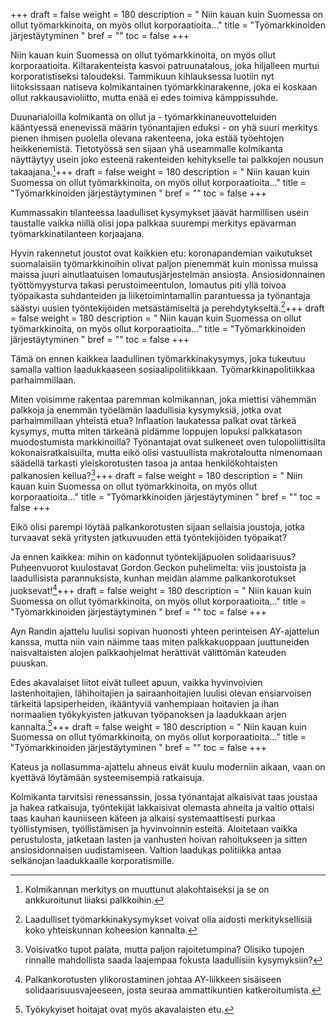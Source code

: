 +++
draft = false
weight = 180
description = " Niin kauan kuin Suomessa on ollut työmarkkinoita, on myös ollut korporaatioita..."
title = "Työmarkkinoiden järjestäytyminen "
bref = ""
toc = false
+++



Niin kauan kuin Suomessa on ollut työmarkkinoita, on myös ollut
korporaatioita. Kiltarakenteista kasvoi patruunatalous, joka hiljalleen
murtui korporatistiseksi taloudeksi. Tammikuun kihlauksessa luotiin nyt
liitoksissaan natiseva kolmikantainen työmarkkinarakenne, joka ei
koskaan ollut rakkausavioliitto, mutta enää ei edes toimiva
kämppissuhde.

Duunarialoilla kolmikanta on ollut ja - työmarkkinaneuvotteluiden
kääntyessä enenevissä määrin työnantajien eduksi - on yhä suuri merkitys
pienen ihmisen puolella olevana rakenteena, joka estää työehtojen
heikkenemistä. Tietotyössä sen sijaan yhä useammalle kolmikanta
näyttäytyy usein joko esteenä rakenteiden kehitykselle tai palkkojen
nousun takaajana.[^1]+++
draft = false
weight = 180
description = " Niin kauan kuin Suomessa on ollut työmarkkinoita, on myös ollut korporaatioita..."
title = "Työmarkkinoiden järjestäytyminen "
bref = ""
toc = false
+++


 Kummassakin tilanteessa laadulliset kysymykset jäävät
harmillisen usein taustalle vaikka niillä olisi jopa palkkaa suurempi
merkitys epävarman työmarkkinatilanteen korjaajana.

Hyvin rakennetut joustot ovat kaikkien etu: koronapandemian vaikutukset
suomalaisiin työmarkkinoihin olivat paljon pienemmät kuin monissa muissa
maissa juuri ainutlaatuisen lomautusjärjestelmän ansiosta.
Ansiosidonnainen työttömyysturva takasi perustoimeentulon, lomautus piti
yllä toivoa työpaikasta suhdanteiden ja liiketoimintamallin parantuessa
ja työnantaja säästyi uusien työntekijöiden metsästämiseltä ja
perehdytykseltä.[^2]+++
draft = false
weight = 180
description = " Niin kauan kuin Suomessa on ollut työmarkkinoita, on myös ollut korporaatioita..."
title = "Työmarkkinoiden järjestäytyminen "
bref = ""
toc = false
+++


 Tämä on ennen kaikkea laadullinen työmarkkinakysymys,
joka tukeutuu samalla valtion laadukkaaseen sosiaalipolitiikkaan.
Työmarkkinapolitiikkaa parhaimmillaan.

Miten voisimme rakentaa paremman kolmikannan, joka miettisi vähemmän
palkkoja ja enemmän työelämän laadullisia kysymyksiä, jotka ovat
parhaimmillaan yhteistä etua? Inflaation laukatessa palkat ovat tärkeä
kysymys, mutta miten tärkeänä pidämme loppujen lopuksi palkkatason
muodostumista markkinoilla? Työnantajat ovat sulkeneet oven
tulopoliittisilta kokonaisratkaisuilta, mutta eikö olisi vastuullista
makrotaloutta nimenomaan säädellä tarkasti yleiskorotusten tasoa ja
antaa henkilökohtaisten palkanosien kellua?[^3]+++
draft = false
weight = 180
description = " Niin kauan kuin Suomessa on ollut työmarkkinoita, on myös ollut korporaatioita..."
title = "Työmarkkinoiden järjestäytyminen "
bref = ""
toc = false
+++


 Eikö olisi parempi löytää
palkankorotusten sijaan sellaisia joustoja, jotka turvaavat sekä
yritysten jatkuvuuden että työntekijöiden työpaikat?

Ja ennen kaikkea: mihin on kadonnut työntekijäpuolen solidaarisuus?
Puheenvuorot kuulostavat Gordon Geckon puhelimelta: viis joustoista ja
laadullisista parannuksista, kunhan meidän alamme palkankorotukset
juoksevat![^4]+++
draft = false
weight = 180
description = " Niin kauan kuin Suomessa on ollut työmarkkinoita, on myös ollut korporaatioita..."
title = "Työmarkkinoiden järjestäytyminen "
bref = ""
toc = false
+++


 Ayn Randin ajattelu luulisi sopivan huonosti yhteen
perinteisen AY-ajattelun kanssa, mutta niin vain näimme taas miten
palkkakuoppaan juuttuneiden naisvaltaisten alojen palkkaohjelmat
herättivät välittömän kateuden puuskan.

Edes akavalaiset liitot eivät tulleet apuun, vaikka hyvinvoivien
lastenhoitajien, lähihoitajien ja sairaanhoitajien luulisi olevan
ensiarvoisen tärkeitä lapsiperheiden, ikääntyviä vanhempiaan hoitavien
ja ihan normaalien työkykyisten jatkuvan työpanoksen ja laadukkaan arjen
kannalta.[^5]+++
draft = false
weight = 180
description = " Niin kauan kuin Suomessa on ollut työmarkkinoita, on myös ollut korporaatioita..."
title = "Työmarkkinoiden järjestäytyminen "
bref = ""
toc = false
+++


 Kateus ja nollasumma-ajattelu ahneus eivät kuulu moderniin
aikaan, vaan on kyettävä löytämään systeemisempiä ratkaisuja.

Kolmikanta tarvitsisi renessanssin, jossa työnantajat alkaisivat taas
joustaa ja hakea ratkaisuja, työntekijät lakkaisivat olemasta ahneita ja
valtio ottaisi taas kauhan kauniiseen käteen ja alkaisi systemaattisesti
purkaa työllistymisen, työllistämisen ja hyvinvoinnin esteitä.
Aloitetaan vaikka perustulosta, jatketaan lasten ja vanhusten hoivan
rahoitukseen ja sitten ansiosidonnaisen uudistamiseen. Valtion laadukas
politiikka antaa selkänojan laadukkaalle korporatismille.

[^1]: Kolmikannan merkitys on muuttunut alakohtaiseksi ja se on ankkuroitunut liiaksi palkkoihin.
[^2]: Laadulliset työmarkkinakysymykset voivat olla aidosti merkityksellisiä koko yhteiskunnan koheesion kannalta.
[^3]: Voisivatko tupot palata, mutta paljon rajoitetumpina? Olisiko tupojen rinnalle mahdollista saada laajempaa fokusta laadullisiin kysymyksiin?
[^4]: Palkankorotusten ylikorostaminen johtaa AY-liikkeen sisäiseen solidaarisuusvajeeseen, josta seuraa ammattikuntien katkeroitumista.
[^5]: Työkykyiset hoitajat ovat myös akavalaisten etu.
